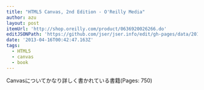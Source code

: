 ```yaml
---
title: "HTML5 Canvas, 2nd Edition - O'Reilly Media"
author: azu
layout: post
itemUrl: 'http://shop.oreilly.com/product/0636920026266.do'
editJSONPath: 'https://github.com/jser/jser.info/edit/gh-pages/data/2013/04/index.json'
date: '2013-04-16T00:42:47.163Z'
tags:
  - HTML5
  - canvas
  - book
---
```

Canvasについてかなり詳しく書かれている書籍(Pages: 750)
